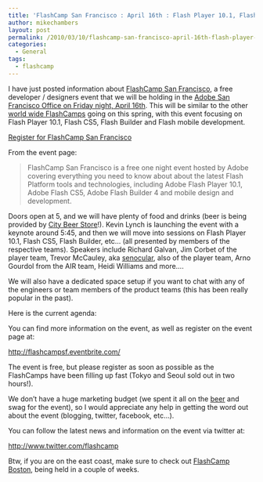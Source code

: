 ```yaml
---
title: 'FlashCamp San Francisco : April 16th : Flash Player 10.1, Flash CS5, Flash Mobile'
author: mikechambers
layout: post
permalink: /2010/03/10/flashcamp-san-francisco-april-16th-flash-player-10-1-flash-cs5-flash-mobile/
categories:
  - General
tags:
  - flashcamp
---
```



I have just posted information about [FlashCamp San Francisco][1], a free developer / designers event that we will be holding in the [Adobe San Francisco Office on Friday night, April 16th][1]. This will be similar to the other [world wide FlashCamps][2] going on this spring, with this event focusing on Flash Player 10.1, Flash CS5, Flash Builder and Flash mobile development.

[Register for FlashCamp San Francisco][1]

From the event page:

> FlashCamp San Francisco is a free one night event hosted by Adobe covering everything you need to know about about the latest Flash Platform tools and technologies, including Adobe Flash Player 10.1, Adobe Flash CS5, Adobe Flash Builder 4 and mobile design and development.

<!--more-->

  
Doors open at 5, and we will have plenty of food and drinks (beer is being provided by [City Beer Store][3]!). Kevin Lynch is launching the event with a keynote around 5:45, and then we will move into sessions on Flash Player 10.1, Flash CS5, Flash Builder, etc&#8230; (all presented by members of the respective teams). Speakers include Richard Galvan, Jim Corbet of the player team, Trevor McCauley, aka [senocular][4], also of the player team, Arno Gourdol from the AIR team, Heidi Williams and more&#8230;.

We will also have a dedicated space setup if you want to chat with any of the engineers or team members of the product teams (this has been really popular in the past).

Here is the current agenda:



You can find more information on the event, as well as register on the event page at:

<http://flashcampsf.eventbrite.com/>

The event is free, but please register as soon as possible as the FlashCamps have been filling up fast (Tokyo and Seoul sold out in two hours!).

We don&#8217;t have a huge marketing budget (we spent it all on the [beer][3] and swag for the event), so I would appreciate any help in getting the word out about the event (blogging, twitter, facebook, etc&#8230;).

You can follow the latest news and information on the event via twitter at:

<http://www.twitter.com/flashcamp>

Btw, if you are on the east coast, make sure to check out [FlashCamp Boston][5], being held in a couple of weeks.

 [1]: http://flashcampsf.eventbrite.com/
 [2]: http://www.adobe.com/go/flashcamp
 [3]: http://www.citybeerstore.com/
 [4]: http://www.senocular.com/
 [5]: http://blog.digitalbackcountry.com/2010/02/come-to-flash-camp-boston-for-free-march-19th/